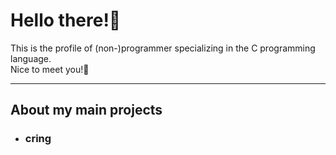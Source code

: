# Hello there!👋

This is the profile of (non-)programmer specializing in the C programming language.    
Nice to meet you!🐧

---

## About my main projects
* ### cring
